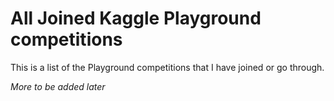 # All Joined Kaggle Playground competitions
This is a list of the Playground competitions that I have joined or go through. 


*More to be added later*